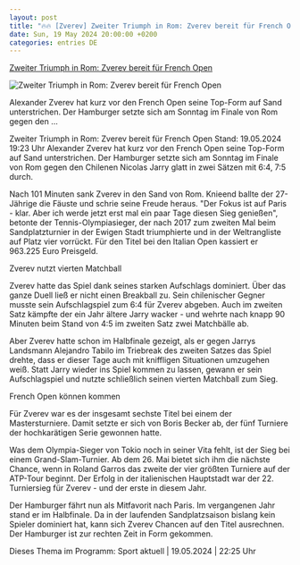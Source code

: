 ```yaml
---
layout: post
title: "🔥🔥 [Zverev] Zweiter Triumph in Rom: Zverev bereit für French Open"
date: Sun, 19 May 2024 20:00:00 +0200
categories: entries DE
---
```

[Zweiter Triumph in Rom: Zverev bereit für French Open](https://www.ndr.de/sport/mehr_sport/Zweiter-Triumph-in-Rom-Zverev-bereit-fuer-French-Open,zverev1722.html)

![Zweiter Triumph in Rom: Zverev bereit für French Open](https://www.ndr.de/sport/mehr_sport/zverev1726_v-contentxl.jpg)

Alexander Zverev hat kurz vor den French Open seine Top-Form auf Sand unterstrichen. Der Hamburger setzte sich am Sonntag im Finale von Rom gegen den ...

Zweiter Triumph in Rom: Zverev bereit für French Open Stand: 19.05.2024 19:23 Uhr Alexander Zverev hat kurz vor den French Open seine Top-Form auf Sand unterstrichen. Der Hamburger setzte sich am Sonntag im Finale von Rom gegen den Chilenen Nicolas Jarry glatt in zwei Sätzen mit 6:4, 7:5 durch.

Nach 101 Minuten sank Zverev in den Sand von Rom. Knieend ballte der 27-Jährige die Fäuste und schrie seine Freude heraus. "Der Fokus ist auf Paris - klar. Aber ich werde jetzt erst mal ein paar Tage diesen Sieg genießen", betonte der Tennis-Olympiasieger, der nach 2017 zum zweiten Mal beim Sandplatzturnier in der Ewigen Stadt triumphierte und in der Weltrangliste auf Platz vier vorrückt. Für den Titel bei den Italian Open kassiert er 963.225 Euro Preisgeld.

Zverev nutzt vierten Matchball

Zverev hatte das Spiel dank seines starken Aufschlags dominiert. Über das ganze Duell ließ er nicht einen Breakball zu. Sein chilenischer Gegner musste sein Aufschlagspiel zum 6:4 für Zverev abgeben. Auch im zweiten Satz kämpfte der ein Jahr ältere Jarry wacker - und wehrte nach knapp 90 Minuten beim Stand von 4:5 im zweiten Satz zwei Matchbälle ab.

Aber Zverev hatte schon im Halbfinale gezeigt, als er gegen Jarrys Landsmann Alejandro Tabilo im Triebreak des zweiten Satzes das Spiel drehte, dass er dieser Tage auch mit kniffligen Situationen umzugehen weiß. Statt Jarry wieder ins Spiel kommen zu lassen, gewann er sein Aufschlagspiel und nutzte schließlich seinen vierten Matchball zum Sieg.

French Open können kommen

Für Zverev war es der insgesamt sechste Titel bei einem der Mastersturniere. Damit setzte er sich von Boris Becker ab, der fünf Turniere der hochkarätigen Serie gewonnen hatte.

Was dem Olympia-Sieger von Tokio noch in seiner Vita fehlt, ist der Sieg bei einem Grand-Slam-Turnier. Ab dem 26. Mai bietet sich ihm die nächste Chance, wenn in Roland Garros das zweite der vier größten Turniere auf der ATP-Tour beginnt. Der Erfolg in der italienischen Hauptstadt war der 22. Turniersieg für Zverev - und der erste in diesem Jahr.

Der Hamburger fährt nun als Mitfavorit nach Paris. Im vergangenen Jahr stand er im Halbfinale. Da in der laufenden Sandplatzsaison bislang kein Spieler dominiert hat, kann sich Zverev Chancen auf den Titel ausrechnen. Der Hamburger ist zur rechten Zeit in Form gekommen.

Dieses Thema im Programm: Sport aktuell | 19.05.2024 | 22:25 Uhr

